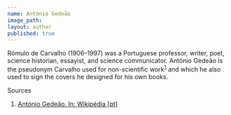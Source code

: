 ```yaml
---
name: António Gedeão
image_path:
layout: author
published: true
---
```

Rómulo de Carvalho (1906–1997) was a Portuguese professor, writer, poet, science historian, essayist, and science communicator. António Gedeão is the pseudonym Carvalho used for non-scientific work<sup><a class="fn-down" id="fn1-a" href="#fn1-b">1</a></sup> and which he also used to sign the covers he designed for his own books.

<span class="fn-title">Sources</span>
<ol class="footnotes">
<li><a class="fn-link" href="https://pt.wikipedia.org/wiki/António_Gedeão">António Gedeão. In: Wikipédia [pt]</a></li>
</ol>
